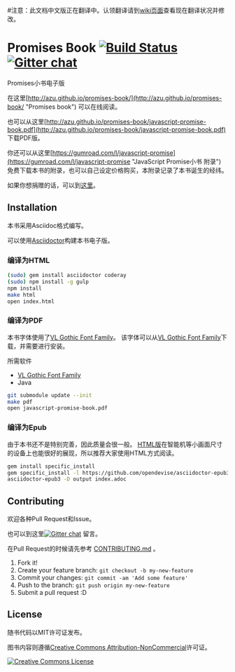#注意：此文档中文版正在翻译中。认领翻译请到[wiki页面](https://github.com/liubin0329/promises-book/wiki)查看现在翻译状况并修改。

# Promises Book [![Build Status](https://travis-ci.org/azu/promises-book.svg)](https://travis-ci.org/azu/promises-book) [![Gitter chat](https://badges.gitter.im/azu/promises-book.png)](https://gitter.im/azu/promises-book)

Promises小书电子版

在这里[http://azu.github.io/promises-book/](http://azu.github.io/promises-book/ "Promises book") 可以在线阅读。

也可以从这里[http://azu.github.io/promises-book/javascript-promise-book.pdf](http://azu.github.io/promises-book/javascript-promise-book.pdf) 下载PDF版。

你还可以从这里[https://gumroad.com/l/javascript-promise](https://gumroad.com/l/javascript-promise "JavaScript Promise小书 附录") 免费下载本书的附录，也可以自己设定价格购买，本附录记录了本书诞生的经纬。


如果你想捐赠的话，可以到[这里](https://gumroad.com/l/javascript-promise "JavaScript Promise小书 附录")。

## Installation

本书采用Asciidoc格式编写。

可以使用[Asciidoctor](http://asciidoctor.org/ "Asciidoctor")构建本书电子版。

### 编译为HTML

``` sh
(sudo) gem install asciidoctor coderay
(sudo) npm install -g gulp
npm install
make html
open index.html
```

### 编译为PDF

本书字体使用了[VL Gothic Font Family](http://vlgothic.dicey.org/ "VL Gothic Font Family")。
该字体可以从[VL Gothic Font Family](http://vlgothic.dicey.org/download.html "VL Gothic Font Family")下载，并需要进行安装。


所需软件

* [VL Gothic Font Family](http://vlgothic.dicey.org/ "VL Gothic Font Family")
* Java

``` sh
git submodule update --init
make pdf
open javascript-promise-book.pdf
```

### 编译为Epub

由于本书还不是特别完善，因此质量会很一般。
[HTML版](http://azu.github.io/promises-book/)在智能机等小画面尺寸的设备上也能很好的展现，所以推荐大家使用HTML方式阅读。


``` sh
gem install specific_install
gem specific_install -l https://github.com/opendevise/asciidoctor-epub3
asciidoctor-epub3 -D output index.adoc
```

## Contributing

欢迎各种Pull Request和Issue。

也可以到这里[![Gitter chat](https://badges.gitter.im/azu/promises-book.png)](https://gitter.im/azu/promises-book) 留言。

在Pull Request的时候请先参考 [CONTRIBUTING.md](CONTRIBUTING.md "CONTRIBUTING.md") 。

1. Fork it!
2. Create your feature branch: `git checkout -b my-new-feature`
3. Commit your changes: `git commit -am 'Add some feature'`
4. Push to the branch: `git push origin my-new-feature`
5. Submit a pull request :D

## License

随书代码以MIT许可证发布。


图书内容则遵循<a rel="license" href="http://creativecommons.org/licenses/by-nc/4.0/">Creative Commons Attribution-NonCommercial</a>许可证。

<a rel="license" href="http://creativecommons.org/licenses/by-nc/4.0/"><img alt="Creative Commons License" style="border-width:0" src="http://i.creativecommons.org/l/by-nc/4.0/88x31.png" /></a>
